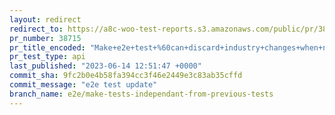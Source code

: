 ```yaml
---
layout: redirect
redirect_to: https://a8c-woo-test-reports.s3.amazonaws.com/public/pr/38715/api/index.html
pr_number: 38715
pr_title_encoded: "Make+e2e+test+%60can+discard+industry+changes+when+navigating+back+to+%22Store+Details%22%60+independent+from+previous+tests"
pr_test_type: api
last_published: "2023-06-14 12:51:47 +0000"
commit_sha: 9fc2b0e4b58fa394cc3f46e2449e3c83ab35cffd
commit_message: "e2e test update"
branch_name: e2e/make-tests-independant-from-previous-tests
---
```


